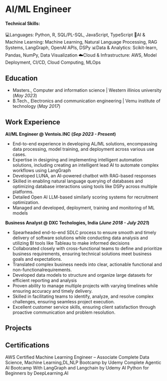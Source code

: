 # AI/ML Engineer

#### Technical Skills: 
💻Languages: Python, R, SQL/PL-SQL, JavaScript, TypeScript
🤖AI & Machine Learning: Machine Learning, Natural Language Processing, RAG Systems, LangGraph, OpenAI APIs, DSPy
📊Data & Analytics: Scikit-learn, Pandas, NumPy, Data Visualization
☁️Cloud & Infrastructure: AWS, Model Deployment, CI/CD, Cloud Computing, MLOps

## Education
- Masters., Computer and information science | Western illinios university (_May 2023_)								       		          		
- B.Tech., Electronics and communication engineering  | Vemu institute of technology (_May 2017_)

## Work Experience
**AI/ML Engineer @ Ventois.INC (_Sep 2023 - Present_)**
- End-to-end experience in developing AL/ML solutions, encompassing data processing, model training, and deployment across various use cases.
- Expertise in designing and implementing intelligent automation solutions, including creating an intelligent lead AI to automate complex workflows using LangGraph
- Developed LUNA, an AI-powered chatbot with RAG-based responses
- Skilled in enabling natural language querying of databases and optimizing database interactions using tools like DSPy across multiple platforms.
- Detailed Open AI LLM-based similarly scoring systems for recruitment optimization.
- Managed and developed, deployment, training and monitoring of ML models
  
**Business Analyst @ DXC Techologies, India (_June 2018 - July 2021_)**

- Spearheaded end-to-end SDLC process to ensure smooth and timely delivery of software solutions while conducting data analysis and utilizing BI tools like Tableau to make informed
decisions
- Collaborated closely with cross-functional teams to define and prioritize business requirements, ensuring technical solutions meet business goals and expectations.
- Translated complex business needs into clear, actionable functional and non-functionalrequirements.
- Developed data models to structure and organize large datasets for efficient reporting and analysis
- Proven ability to manage multiple projects with varying timelines while ensuring accuracy and timely delivery.
- Skilled in facilitating teams to identify, analyze, and resolve complex challenges, ensuring seamless project execution.
- Excellent customer service skills, ensuring client satisfaction through proactive communication and problem resolution.

## Projects


## Certifications
AWS Certified Machine Learning Engineer – Associate
Complete Data Science, Machine Learning,DL,NLP Bootcamp by Udemy
Complete Agentic AI Bootcamp With LangGraph and Langchain by Udemy
AI Python for Beginners by DeepLearning.AI
